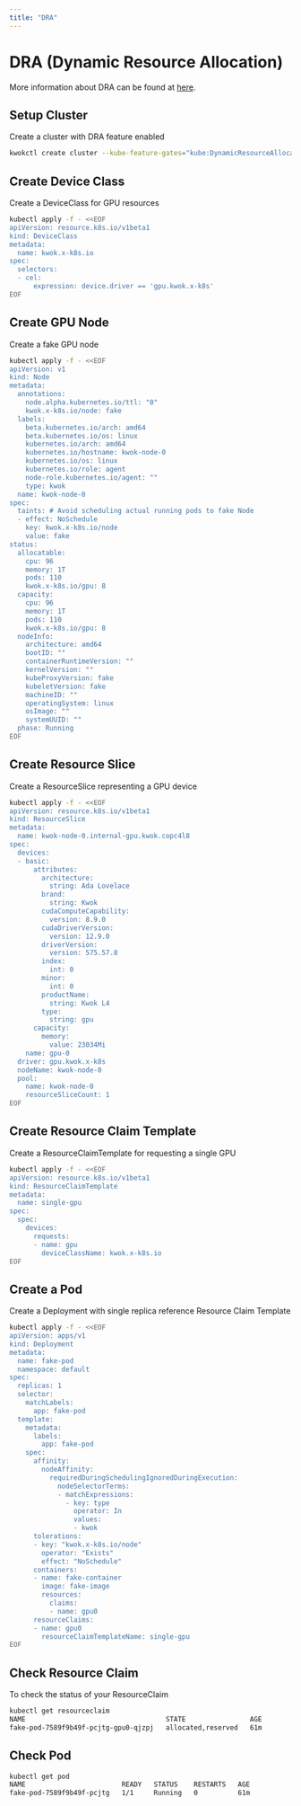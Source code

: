 ```yaml
---
title: "DRA"
---
```


# DRA (Dynamic Resource Allocation)

More information about DRA can be found at [here](https://kubernetes.io/docs/concepts/scheduling-eviction/dynamic-resource-allocation/).

## Setup Cluster

Create a cluster with DRA feature enabled
```bash
kwokctl create cluster --kube-feature-gates="kube:DynamicResourceAllocation=true" --kube-runtime-config="resource.k8s.io/v1beta1=true"
```

## Create Device Class

Create a DeviceClass for GPU resources
```bash
kubectl apply -f - <<EOF
apiVersion: resource.k8s.io/v1beta1
kind: DeviceClass
metadata:
  name: kwok.x-k8s.io
spec:
  selectors:
  - cel:
      expression: device.driver == 'gpu.kwok.x-k8s'
EOF
```


## Create GPU Node

Create a fake GPU node
```bash
kubectl apply -f - <<EOF
apiVersion: v1
kind: Node
metadata:
  annotations:
    node.alpha.kubernetes.io/ttl: "0"
    kwok.x-k8s.io/node: fake
  labels:
    beta.kubernetes.io/arch: amd64
    beta.kubernetes.io/os: linux
    kubernetes.io/arch: amd64
    kubernetes.io/hostname: kwok-node-0
    kubernetes.io/os: linux
    kubernetes.io/role: agent
    node-role.kubernetes.io/agent: ""
    type: kwok
  name: kwok-node-0
spec:
  taints: # Avoid scheduling actual running pods to fake Node
  - effect: NoSchedule
    key: kwok.x-k8s.io/node
    value: fake
status:
  allocatable:
    cpu: 96
    memory: 1T
    pods: 110
    kwok.x-k8s.io/gpu: 8
  capacity:
    cpu: 96
    memory: 1T
    pods: 110
    kwok.x-k8s.io/gpu: 8
  nodeInfo:
    architecture: amd64
    bootID: ""
    containerRuntimeVersion: ""
    kernelVersion: ""
    kubeProxyVersion: fake
    kubeletVersion: fake
    machineID: ""
    operatingSystem: linux
    osImage: ""
    systemUUID: ""
  phase: Running
EOF
```
## Create Resource Slice

Create a ResourceSlice representing a GPU device
```bash
kubectl apply -f - <<EOF
apiVersion: resource.k8s.io/v1beta1
kind: ResourceSlice
metadata:
  name: kwok-node-0.internal-gpu.kwok.copc4l8
spec:
  devices:
  - basic:
      attributes:
        architecture:
          string: Ada Lovelace
        brand:
          string: Kwok
        cudaComputeCapability:
          version: 8.9.0
        cudaDriverVersion:
          version: 12.9.0
        driverVersion:
          version: 575.57.8
        index:
          int: 0
        minor:
          int: 0
        productName:
          string: Kwok L4
        type:
          string: gpu
      capacity:
        memory:
          value: 23034Mi
    name: gpu-0
  driver: gpu.kwok.x-k8s
  nodeName: kwok-node-0
  pool:
    name: kwok-node-0
    resourceSliceCount: 1
EOF
```

## Create Resource Claim Template

Create a ResourceClaimTemplate for requesting a single GPU
```bash
kubectl apply -f - <<EOF
apiVersion: resource.k8s.io/v1beta1
kind: ResourceClaimTemplate
metadata:
  name: single-gpu
spec:
  spec:
    devices:
      requests:
      - name: gpu
        deviceClassName: kwok.x-k8s.io
EOF
```

## Create a Pod

Create a Deployment with single replica reference Resource Claim Template
```bash
kubectl apply -f - <<EOF
apiVersion: apps/v1
kind: Deployment
metadata:
  name: fake-pod
  namespace: default
spec:
  replicas: 1
  selector:
    matchLabels:
      app: fake-pod
  template:
    metadata:
      labels:
        app: fake-pod
    spec:
      affinity:
        nodeAffinity:
          requiredDuringSchedulingIgnoredDuringExecution:
            nodeSelectorTerms:
            - matchExpressions:
              - key: type
                operator: In
                values:
                - kwok
      tolerations:
      - key: "kwok.x-k8s.io/node"
        operator: "Exists"
        effect: "NoSchedule"
      containers:
      - name: fake-container
        image: fake-image
        resources:
          claims:
          - name: gpu0
      resourceClaims:
      - name: gpu0
        resourceClaimTemplateName: single-gpu
EOF
```

## Check Resource Claim

To check the status of your ResourceClaim
```bash
kubectl get resourceclaim
NAME                                   STATE                AGE
fake-pod-7589f9b49f-pcjtg-gpu0-qjzpj   allocated,reserved   61m
```


## Check Pod

```bash
kubectl get pod
NAME                        READY   STATUS    RESTARTS   AGE
fake-pod-7589f9b49f-pcjtg   1/1     Running   0          61m
```